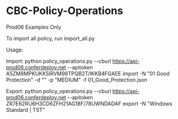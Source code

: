 # CBC-Policy-Operations

Prod06 Examples Only

To import all policy, run import_all.py

Usage:

Import:
python policy_operations.py --cburl https://api-prod06.conferdeploy.net --apitoken A5ZM8MPKUKK5IRVM96TPQB2T/IKKB4FGAEE import -N "01 Good Protection" -d "" -p "MEDIUM" -f 01_Good_Protection.json

Export:
python policy_operations.py --cburl https://api-prod06.conferdeploy.net --apitoken ZR7E62RU6H3CD6ZFH21AG18F/78UWNDADAF export -N "Windows Standard | TST"